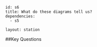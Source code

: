 ````
id: s6
title: What do these diagrams tell us?
dependencies:
  - s5

layout: station
````
##Key Questions